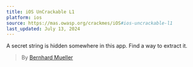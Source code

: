 ```yaml
---
title: iOS UnCrackable L1
platform: ios
source: https://mas.owasp.org/crackmes/iOS#ios-uncrackable-l1
last_updated: July 13, 2024
---
```


A secret string is hidden somewhere in this app. Find a way to extract it.

> By [Bernhard Mueller](https://github.com/muellerberndt "Bernhard Mueller")
